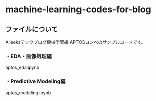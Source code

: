 # machine-learning-codes-for-blog
## ファイルについて
Alleeksテックブログ機械学習編 APTOSコンペのサンプルコードです。

### ・EDA・画像処理編
aptos_eda.ipynb
### ・Predictive Modeling編
aptos_modeling.ipynb
